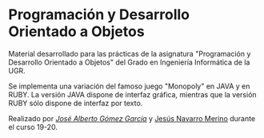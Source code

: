 # Programación y Desarrollo Orientado a Objetos

Material desarrollado para las prácticas de la asignatura "Programación y Desarrollo Orientado a Objetos" del Grado en Ingeniería Informática de la UGR.

Se implementa una variación del famoso juego "Monopoly" en JAVA y en RUBY. 
La versión JAVA dispone de interfaz gráfica, mientras que la versión RUBY sólo dispone de interfaz por texto.

Realizado por *[José Alberto Gómez García](https://github.com/modejota)* y [Jesús Navarro Merino](https://github.com/Jesnm01) durante el curso 19-20.

